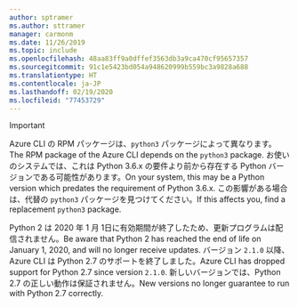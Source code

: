 ```yaml
---
author: sptramer
ms.author: sttramer
manager: carmonm
ms.date: 11/26/2019
ms.topic: include
ms.openlocfilehash: 48aa83ff9a0dffef3563db3a9ca470cf95657357
ms.sourcegitcommit: 91c1e5423bd054a948620999b559bc3a9828a688
ms.translationtype: HT
ms.contentlocale: ja-JP
ms.lasthandoff: 02/19/2020
ms.locfileid: "77453729"
---
```

> [!IMPORTANT]
>
> <span data-ttu-id="67646-101">Azure CLI の RPM パッケージは、`python3` パッケージによって異なります。</span><span class="sxs-lookup"><span data-stu-id="67646-101">The RPM package of the Azure CLI depends on the `python3` package.</span></span> <span data-ttu-id="67646-102">お使いのシステムでは、これは Python 3.6.x の要件より前から存在する Python バージョンである可能性があります。</span><span class="sxs-lookup"><span data-stu-id="67646-102">On your system, this may be a Python version which predates the requirement of Python 3.6.x.</span></span> <span data-ttu-id="67646-103">この影響がある場合は、代替の `python3` パッケージを見つけてください。</span><span class="sxs-lookup"><span data-stu-id="67646-103">If this affects you, find a replacement `python3` package.</span></span>
>
> <span data-ttu-id="67646-104">Python 2 は 2020 年 1 月 1日に有効期間が終了したため、更新プログラムは配信されません。</span><span class="sxs-lookup"><span data-stu-id="67646-104">Be aware that Python 2 has reached the end of life on January 1, 2020, and will no longer receive updates.</span></span> <span data-ttu-id="67646-105">バージョン `2.1.0` 以降、Azure CLI は Python 2.7 のサポートを終了しました。</span><span class="sxs-lookup"><span data-stu-id="67646-105">Azure CLI has dropped support for Python 2.7 since version `2.1.0`.</span></span> <span data-ttu-id="67646-106">新しいバージョンでは、Python 2.7 の正しい動作は保証されません。</span><span class="sxs-lookup"><span data-stu-id="67646-106">New versions no longer guarantee to run with Python 2.7 correctly.</span></span>

